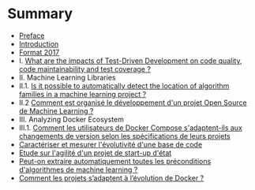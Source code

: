 # Summary

* [Preface](README.md)
* [Introduction](Introduction.md)
* [Format 2017](format-2017.md)
* I. [What are the impacts of Test-Driven Development on code quality, code maintainability and test coverage ?](what-are-the-impacts-of-test-driven-development-on-code-quality-code-maintainability-and-test-coverage-.md)
* II. Machine Learning Libraries
* II.1. [Is it possible to automatically detect the location of algorithm families in a machine learning project ?](bibliotheques-dalgorithmes-de-ml-quelle-organisation-du-projet.md)
* II.2 [Comment est organisé le développement d'un projet Open Source de Machine Learning ?](comment-est-organise-le-developpement-dun-projet-open-source-de-machine-learning.md)
* III. Analyzing Docker Ecosystem
* III.1. [Comment les utilisateurs de Docker Compose s'adaptent-ils aux changements de version selon les spécifications de leurs projets](comment-les-utilisateurs-de-docker-compose-sadaptent-ils-aux-changements-de-version-selon-les-specifications-de-leurs-projets.md)
* [Caractériser et mesurer l'évolutivité d'une base de code](caracteriser-et-mesurer-levolutivite-dune-base-de-code.md)
* [Etude sur l'agilité d'un projet de start-up d'état](etude-sur-lagilite-dun-projet-de-start-up-detat.md)
* [Peut-on extraire automatiquement toutes les préconditions d'algorithmes de machine learning ?](peut-on-extraire-les-preconditions-dalgorithmes-de-machine-learning.md)
* [Comment les projets s’adaptent à l’évolution de Docker ?](comment-les-projets-sadaptent-a-levolution-de-docker.md)



